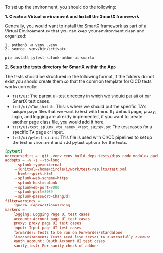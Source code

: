 To set up the environment, you should do the following:

**1. Create a Virtual environment and Install the SmartX framework**

Generally, you would want to install the SmartX framework as part of a Virtual Environment so that you can keep your environment clean and organized:

```console
1. python3 -m venv .venv
2. source .venv/bin/activate
```

```bash
pip install pytest-splunk-addon-ui-smartx
```

**2. Setup the tests directory for SmartX within the App**

The tests should be structured in the following format, if the folders do not exist you should create them so that the common template for CICD tests works correctly:

  - `test/ui`: The parent ui-test directory in which we should put all of our SmartX test cases.
  - `test/ui/<TA>_UccLib`: This is where we should put the specific TA's unique page files that we want to test with here. By default page, proxy, login, and logging are already implemented, if you want to create another page class file, you would add it here.
  - `test/ui/test_splunk_<ta_name>_<test_suite>.py`: The test cases for a specific TA page or Input.
  - `test/ui/pytest-ci.ini`: This file is used with CI/CD pipelines to set up the test environment and add pytest options for the tests.

```conf
[pytest]
norecursedirs = .git .venv venv build deps tests/deps node_modules package
addopts = -v -s --tb=long
    --splunk-type=external
    --junitxml=/home/circleci/work/test-results/test.xml
    --html=report.html
    --splunk-web-scheme=https
    --splunk-host=splunk 
    --splunkweb-port=8000 
    --splunk-port=8089 
    --splunk-password=Chang3d!
filterwarnings =
    ignore::DeprecationWarning
markers =
	logging: Logging Page UI test cases
	account: Account page UI test cases
	proxy: proxy page UI test cases
    input: Input page UI test cases
	forwarder: Tests to be run on Forwarder/Standalone
	liveenvironment: Tests need live server to successfully execute
	oauth_account: Oauth Account UI test cases
	sanity_test: For sanity check of addons
```
